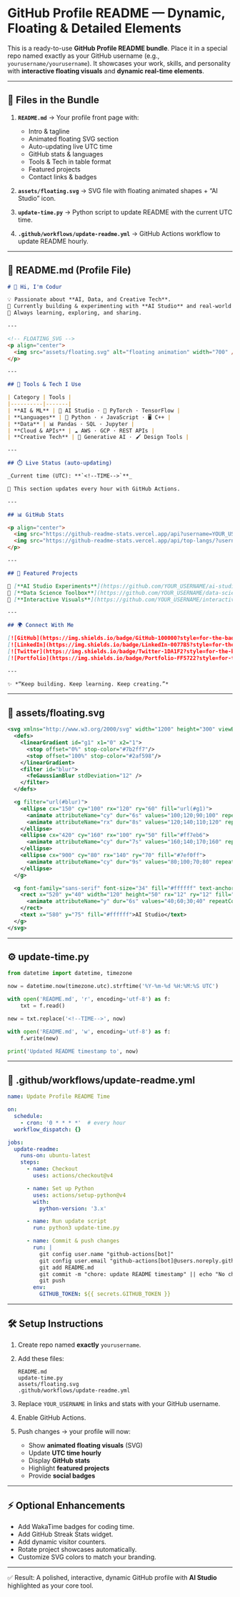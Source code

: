# GitHub Profile README — Dynamic, Floating & Detailed Elements

This is a ready-to-use **GitHub Profile README bundle**. Place it in a special repo named exactly as your GitHub username (e.g., `yourusername/yourusername`). It showcases your work, skills, and personality with **interactive floating visuals** and **dynamic real-time elements**.

---

## 📂 Files in the Bundle

1. **`README.md`** → Your profile front page with:

   * Intro & tagline
   * Animated floating SVG section
   * Auto-updating live UTC time
   * GitHub stats & languages
   * Tools & Tech in table format
   * Featured projects
   * Contact links & badges

2. **`assets/floating.svg`** → SVG file with floating animated shapes + “AI Studio” icon.

3. **`update-time.py`** → Python script to update README with the current UTC time.

4. **`.github/workflows/update-readme.yml`** → GitHub Actions workflow to update README hourly.

---

## 📑 README.md (Profile File)

```markdown
# 👋 Hi, I'm Codur

💡 Passionate about **AI, Data, and Creative Tech**.  
🚀 Currently building & experimenting with **AI Studio** and real-world AI-driven projects.  
🌱 Always learning, exploring, and sharing.

---

<!-- FLOATING_SVG -->
<p align="center">
  <img src="assets/floating.svg" alt="floating animation" width="700" />
</p>

---

## 🔧 Tools & Tech I Use

| Category | Tools |
|----------|-------|
| **AI & ML** | 🧠 AI Studio · 🤖 PyTorch · TensorFlow |
| **Languages** | 🐍 Python · ⚡ JavaScript · 🖥️ C++ |
| **Data** | 📊 Pandas · SQL · Jupyter |
| **Cloud & APIs** | ☁️ AWS · GCP · REST APIs |
| **Creative Tech** | 🎨 Generative AI · 🖌️ Design Tools |

---

## ⏱️ Live Status (auto-updating)

_Current time (UTC): **`<!--TIME-->`**_  

🔄 This section updates every hour with GitHub Actions.

---

## 📊 GitHub Stats

<p align="center">
  <img src="https://github-readme-stats.vercel.app/api?username=YOUR_USERNAME&show_icons=true&theme=radical" height="170" />
  <img src="https://github-readme-stats.vercel.app/api/top-langs/?username=YOUR_USERNAME&layout=compact&theme=radical" height="170" />
</p>

---

## 🌟 Featured Projects

🔹 [**AI Studio Experiments**](https://github.com/YOUR_USERNAME/ai-studio-experiments) — Creative AI apps & experiments built in AI Studio.  
🔹 [**Data Science Toolbox**](https://github.com/YOUR_USERNAME/data-science-toolbox) — Reusable notebooks, datasets, and utilities.  
🔹 [**Interactive Visuals**](https://github.com/YOUR_USERNAME/interactive-visuals) — Dynamic SVG & animation demos.

---

## 🌍 Connect With Me

[![GitHub](https://img.shields.io/badge/GitHub-100000?style=for-the-badge&logo=github&logoColor=white)](https://github.com/YOUR_USERNAME)  
[![LinkedIn](https://img.shields.io/badge/LinkedIn-0077B5?style=for-the-badge&logo=linkedin&logoColor=white)](https://linkedin.com/in/YOUR_LINK)  
[![Twitter](https://img.shields.io/badge/Twitter-1DA1F2?style=for-the-badge&logo=twitter&logoColor=white)](https://twitter.com/YOUR_HANDLE)  
[![Portfolio](https://img.shields.io/badge/Portfolio-FF5722?style=for-the-badge&logo=firefox&logoColor=white)](https://yourwebsite.com)

---

✨ *“Keep building. Keep learning. Keep creating.”*
```

---

## 🎨 assets/floating.svg

```xml
<svg xmlns="http://www.w3.org/2000/svg" width="1200" height="300" viewBox="0 0 1200 300">
  <defs>
    <linearGradient id="g1" x1="0" x2="1">
      <stop offset="0%" stop-color="#7b2ff7"/>
      <stop offset="100%" stop-color="#2af598"/>
    </linearGradient>
    <filter id="blur">
      <feGaussianBlur stdDeviation="12" />
    </filter>
  </defs>

  <g filter="url(#blur)">
    <ellipse cx="150" cy="100" rx="120" ry="60" fill="url(#g1)">
      <animate attributeName="cy" dur="6s" values="100;120;90;100" repeatCount="indefinite"/>
      <animate attributeName="rx" dur="8s" values="120;140;110;120" repeatCount="indefinite"/>
    </ellipse>
    <ellipse cx="420" cy="160" rx="100" ry="50" fill="#ff7eb6">
      <animate attributeName="cy" dur="7s" values="160;140;170;160" repeatCount="indefinite"/>
    </ellipse>
    <ellipse cx="900" cy="80" rx="140" ry="70" fill="#7ef0ff">
      <animate attributeName="cy" dur="9s" values="80;100;70;80" repeatCount="indefinite"/>
    </ellipse>
  </g>

  <g font-family="sans-serif" font-size="34" fill="#ffffff" text-anchor="middle">
    <rect x="520" y="40" width="120" height="50" rx="12" ry="12" fill="#111827" opacity="0.9">
      <animate attributeName="y" dur="6s" values="40;60;30;40" repeatCount="indefinite"/>
    </rect>
    <text x="580" y="75" fill="#ffffff">AI Studio</text>
  </g>
</svg>
```

---

## ⚙️ update-time.py

```python
from datetime import datetime, timezone

now = datetime.now(timezone.utc).strftime('%Y-%m-%d %H:%M:%S UTC')

with open('README.md', 'r', encoding='utf-8') as f:
    txt = f.read()

new = txt.replace('<!--TIME-->', now)

with open('README.md', 'w', encoding='utf-8') as f:
    f.write(new)

print('Updated README timestamp to', now)
```

---

## 🔄 .github/workflows/update-readme.yml

```yaml
name: Update Profile README Time

on:
  schedule:
    - cron: '0 * * * *'  # every hour
  workflow_dispatch: {}

jobs:
  update-readme:
    runs-on: ubuntu-latest
    steps:
      - name: Checkout
        uses: actions/checkout@v4

      - name: Set up Python
        uses: actions/setup-python@v4
        with:
          python-version: '3.x'

      - name: Run update script
        run: python3 update-time.py

      - name: Commit & push changes
        run: |
          git config user.name "github-actions[bot]"
          git config user.email "github-actions[bot]@users.noreply.github.com"
          git add README.md
          git commit -m "chore: update README timestamp" || echo "No changes to commit"
          git push
        env:
          GITHUB_TOKEN: ${{ secrets.GITHUB_TOKEN }}
```

---

## 🛠️ Setup Instructions

1. Create repo named **exactly** `yourusername`.
2. Add these files:

   ```
   README.md
   update-time.py
   assets/floating.svg
   .github/workflows/update-readme.yml
   ```
3. Replace `YOUR_USERNAME` in links and stats with your GitHub username.
4. Enable GitHub Actions.
5. Push changes → your profile will now:

   * Show **animated floating visuals** (SVG)
   * Update **UTC time hourly**
   * Display **GitHub stats**
   * Highlight **featured projects**
   * Provide **social badges**

---

## ⚡ Optional Enhancements

* Add WakaTime badges for coding time.
* Add GitHub Streak Stats widget.
* Add dynamic visitor counters.
* Rotate project showcases automatically.
* Customize SVG colors to match your branding.

---

✅ Result: A polished, interactive, dynamic GitHub profile with **AI Studio** highlighted as your core tool.
